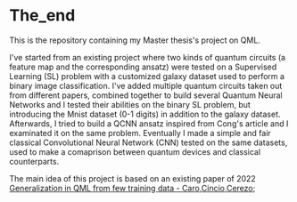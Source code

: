 # The_end
This is the repository containing my Master thesis's project on QML.

I've started from an existing project where two kinds of quantum circuits (a feature map and the corresponding ansatz) were tested on a Supervised Learning (SL) problem with a customized galaxy dataset used to perform a binary image classification. I've added multiple quantum circuits taken out from different papers, combined together to build several Quantum Neural Networks and I tested their abilities on the binary SL problem, but introducing the Mnist dataset (0-1 digits) in addition to the galaxy dataset.
Afterwards, I tried to build a QCNN ansatz inspired from Cong's article and I examinated it on the same problem. Eventually I made a simple and fair classical Convolutional Neural Network (CNN) tested on the same datasets, used to make a comaprison between quantum devices and classical counterparts.

The main idea of this project is based on an existing paper of 2022 [Generalization in QML from few training data - Caro,Cincio,Cerezo](https://www.nature.com/articles/s41467-022-32550-3);
